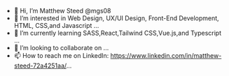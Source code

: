 - 👋 Hi, I’m Matthew Steed @mgs08
- 👀 I’m interested in Web Design, UX/UI Design, Front-End Development, HTML, CSS,and Javascript ...
- 🌱 I’m currently learning SASS,React,Tailwind CSS,Vue.js,and Typescript ...
- 💞️ I’m looking to collaborate on ...
- 📫 How to reach me on LinkedIn: https://www.linkedin.com/in/matthew-steed-72a4251aa/...

<!---
mgs08/mgs08 is a ✨ special ✨ repository because its `README.md` (this file) appears on your GitHub profile.
You can click the Preview link to take a look at your changes.
--->
